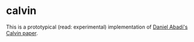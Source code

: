 # calvin

This is a prototypical (read: experimental) implementation of [Daniel Abadi's Calvin paper](http://cs.yale.edu/homes/thomson/publications/calvin-sigmod12.pdf).
